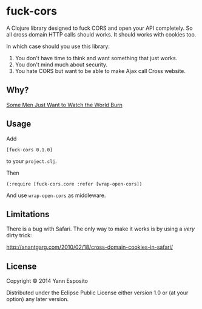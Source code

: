 # fuck-cors

A Clojure library designed to fuck CORS and open your API completely.
So all cross domain HTTP calls should works.
It should works with cookies too.

In which case should you use this library:

1. You don't have time to think and want something that just works.
2. You don't mind much about security.
3. You hate CORS but want to be able to make Ajax call Cross website.

## Why?

[Some Men Just Want to Watch the World Burn](http://knowyourmeme.com/memes/some-men-just-want-to-watch-the-world-burn)

## Usage

Add

~~~
[fuck-cors 0.1.0]
~~~

to your `project.clj`.

Then

~~~
(:require [fuck-cors.core :refer [wrap-open-cors])
~~~

And use `wrap-open-cors` as middleware.

## Limitations

There is a bug with Safari.
The only way to make it works is by using a _very_ dirty trick:

<http://anantgarg.com/2010/02/18/cross-domain-cookies-in-safari/>

## License

Copyright © 2014 Yann Esposito

Distributed under the Eclipse Public License either version 1.0 or (at
your option) any later version.
